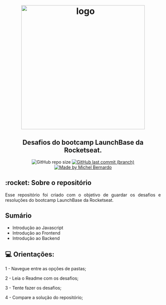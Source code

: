 <h1 align="center">
    <img alt="logo" src="https://storage.googleapis.com/golden-wind/bootcamp-launchbase/logo.png" width="400px" />
</h1>

<h2 align="center">
    Desafios do bootcamp LaunchBase da Rocketseat.
</h2>

<p align="center">
    <img alt="GitHub repo size" src="https://img.shields.io/github/repo-size/bernardojachegou/launchbase_challenges_rocketseat?color=%23ff9900&style=for-the-badge">
    <a href="https://github.com/bernardojachegou/launchbase_challenges_rocketseat/commits/master">
        <img alt="GitHub last commit (branch)" 
        src="https://img.shields.io/github/last-commit/bernardojachegou/launchbase_challenges_rocketseat/master?color=%23ff9900&style=for-the-badge">
    </a>
    <a target="blank" href="https://www.linkedin.com/in/bernardojachegou/">
        <img alt="Made by Michel Bernardo"
            src="https://img.shields.io/badge/Mady%20By-Michel%20Bernardo-%23ff9900?style=for-the-badge">
    </a>
</p>

<h2> :rocket: Sobre o repositório </h2>

<p align="justify">Esse repositório foi criado com o objetivo de guardar os desafios e resoluções do bootcamp
    LaunchBase da Rocketseat.</p>

<h2> Sumário </h2>

<ul>
    <li>Introdução ao Javascript</li>
    <li>Introdução ao Frontend</li>
    <li>Introdução ao Backend</li>
</ul>

## :computer: Orientações:

1 - Navegue entre as opções de pastas;

2 - Leia o Readme com os desafios;

3 - Tente fazer os desafios;

4 - Compare a solução do repositório;

